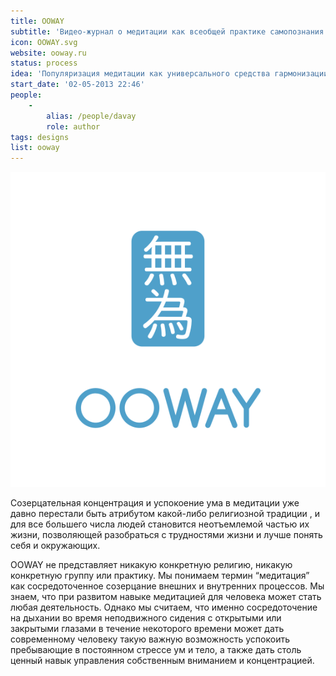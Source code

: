 ```yaml
---
title: OOWAY
subtitle: 'Видео-журнал о медитации как всеобщей практике самопознания'
icon: OOWAY.svg
website: ooway.ru
status: process
idea: 'Популяризация медитации как универсального средства гармонизации сознания для людей любых взглядов и верований'
start_date: '02-05-2013 22:46'
people:
    -
        alias: /people/davay
        role: author
tags: designs
list: ooway
---
```


![](./OOWAY.svg)

Созерцательная концентрация и успокоение ума в медитации уже давно перестали быть атрибутом какой-либо религиозной традиции , и для все большего числа людей становится неотъемлемой частью их жизни, позволяющей разобраться с трудностями жизни и лучше понять себя и окружающих.

OOWAY не представляет никакую конкретную религию, никакую конкретную группу или практику. Мы понимаем термин “медитация” как сосредоточенное созерцание внешних и внутренних процессов. Мы знаем, что при развитом навыке медитацией для человека может стать любая деятельность. Однако мы считаем, что именно сосредоточение на дыхании во время неподвижного сидения с открытыми или закрытыми глазами в течение некоторого времени может дать современному человеку такую важную возможность успокоить пребывающие в постоянном стрессе ум и тело, а также дать столь ценный навык управления собственным вниманием и концентрацией.
